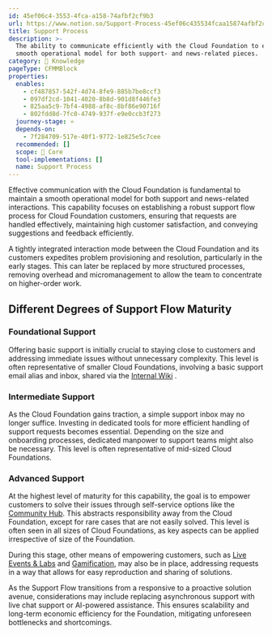 ```yaml
---
id: 45ef06c4-3553-4fca-a158-74afbf2cf9b3
url: https://www.notion.so/Support-Process-45ef06c435534fcaa15874afbf2cf9b3
title: Support Process
description: >-
  The ability to communicate efficiently with the Cloud Foundation to ensure a
  smooth operational model for both support- and news-related pieces.
category: 🧠 Knowledge
pageType: CFMMBlock
properties:
  enables:
    - cf487857-542f-4d74-8fe9-885b7be8ccf3
    - 097df2cd-1041-4020-8b8d-901d8f446fe3
    - 825aa5c9-7bf4-4988-af8c-8bf86e90716f
    - 802fdd8d-7fc0-4749-937f-e9e0ccb3f273
  journey-stage: ⭐️
  depends-on:
    - 7f284709-517e-40f1-9772-1e825e5c7cee
  recommended: []
  scope: 🏢 Core
  tool-implementations: []
  name: Support Process
---
```


Effective communication with the Cloud Foundation is fundamental to maintain a smooth operational model for both support and news-related interactions. This capability focuses on establishing a robust support flow process for Cloud Foundation customers, ensuring that requests are handled effectively, maintaining high customer satisfaction, and conveying suggestions and feedback efficiently.

A tightly integrated interaction mode between the Cloud Foundation and its customers expedites problem provisioning and resolution, particularly in the early stages. This can later be replaced by more structured processes, removing overhead and micromanagement to allow the team to concentrate on higher-order work.

## **Different Degrees of Support Flow Maturity**

### **Foundational Support**

Offering basic support is initially crucial to staying close to customers and addressing immediate issues without unnecessary complexity. This level is often representative of smaller Cloud Foundations, involving a basic support email alias and inbox, shared via the [Internal Wiki](./internal-wiki.md) .

### **Intermediate Support**

As the Cloud Foundation gains traction, a simple support inbox may no longer suffice. Investing in dedicated tools for more efficient handling of support requests becomes essential. Depending on the size and onboarding processes, dedicated manpower to support teams might also be necessary. This level is often representative of mid-sized Cloud Foundations.

### **Advanced Support**

At the highest level of maturity for this capability, the goal is to empower customers to solve their issues through self-service options like the [Community Hub](./community-hub.md). This abstracts responsibility away from the Cloud Foundation, except for rare cases that are not easily solved. This level is often seen in all sizes of Cloud Foundations, as key aspects can be applied irrespective of size of the Foundation.

During this stage, other means of empowering customers, such as [Live Events & Labs](./live-events-and-labs.md)  and [Gamification](./gamification.md), may also be in place, addressing requests in a way that allows for easy reproduction and sharing of solutions.

As the Support Flow transitions from a responsive to a proactive solution avenue, considerations may include replacing asynchronous support with live chat support or AI-powered assistance. This ensures scalability and long-term economic efficiency for the Foundation, mitigating unforeseen bottlenecks and shortcomings.